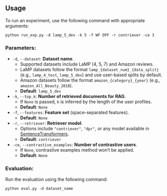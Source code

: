 <h2>Usage</h2>

<p>To run an experiment, use the following command with appropriate arguments:</p>

<pre><code>python run_exp.py -d lamp_5_dev -k 5 -f WF DPF -r contriever -ce 3
</code></pre>

<h3>Parameters:</h3>

<ul>
  <li><code>-d</code>, <code>--dataset</code>: <strong>Dataset name</strong>. 
    <ul>
      <li>Supported datasets include LaMP (4, 5, 7) and Amazon reviews.</li>
      <li>LaMP datasets follow the format <code>lamp_{dataset_num}_{data_split}</code> (e.g., <code>lamp_4_test</code>, <code>lamp_5_dev</code>) and use user-based splits by default.</li>
      <li>Amazon datasets follow the format <code>amazon_{category}_{year}</code> (e.g., <code>amazon_All_Beauty_2018</code>).</li>
      <li><strong>Default</strong>: <code>lamp_5_dev</code></li>
    </ul>
  </li>

  <li><code>-k</code>, <code>--top_k</code>: <strong>Number of retrieved documents for RAG</strong>. 
    <ul>
      <li>If <code>None</code> is passed, <code>k</code> is inferred by the length of the user profiles.</li>
      <li><strong>Default</strong>: <code>None</code></li>
    </ul>
  </li>

  <li><code>-f</code>, <code>--features</code>: <strong>Feature set</strong> (space-separated features). 
    <ul>
      <li><strong>Default</strong>: <code>None</code></li>
    </ul>
  </li>

  <li><code>-r</code>, <code>--retriever</code>: <strong>Retriever model</strong>.
    <ul>
      <li>Options include <code>&quot;contriever&quot;</code>, <code>&quot;dpr&quot;</code>, or any model available in <a href="https://www.sbert.net/">SentenceTransformers</a>.</li>
      <li><strong>Default</strong>: <code>contriever</code></li>
    </ul>
  </li>

  <li><code>-ce</code>, <code>--contrastive_examples</code>: <strong>Number of contrastive users</strong>. 
    <ul>
      <li>If <code>None</code>, contrastive examples method won’t be applied.</li>
      <li><strong>Default</strong>: <code>None</code></li>
    </ul>
  </li>
</ul>

<h3>Evaluation:</h3>

<p>Run the evaluation using the following command:</p>

<pre><code>python eval.py -d dataset_name
</code></pre>
